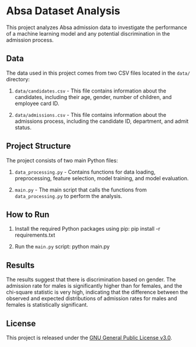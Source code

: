 # Absa Dataset Analysis

This project analyzes Absa admission data to investigate the performance of a machine learning model and any potential discrimination in the admission process.

## Data

The data used in this project comes from two CSV files located in the `data/` directory:

1. `data/candidates.csv` - This file contains information about the candidates, including their age, gender, number of children, and employee card ID.

2. `data/admissions.csv` - This file contains information about the admissions process, including the candidate ID, department, and admit status.

## Project Structure

The project consists of two main Python files:

1. `data_processing.py` - Contains functions for data loading, preprocessing, feature selection, model training, and model evaluation.

2. `main.py` - The main script that calls the functions from `data_processing.py` to perform the analysis.

## How to Run

1. Install the required Python packages using pip:
pip install -r requirements.txt

2. Run the `main.py` script:
python main.py
## Results

The results suggest that there is discrimination based on gender. The admission rate for males is significantly higher than for females, and the chi-square statistic is very high, indicating that the difference between the observed and expected distributions of admission rates for males and females is statistically significant.

## License

This project is released under the [GNU General Public License v3.0](LICENSE).